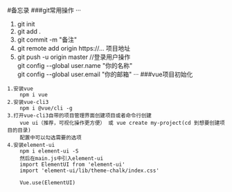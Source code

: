 #备忘录
###git常用操作
···
1. git init
2. git add .
3. git commit -m "备注"
4. git remote add origin https://... 项目地址
5. git push -u origin master
//登录用户操作<br>
git config --global user.name "你的名称"<br>
git config --global user.email "你的邮箱"
···
###vue项目初始化
```
1.安装vue
	npm i vue
2.安装vue-cli3
 	npm i @vue/cli -g
3.打开vue-cli3自带的项目管理界面创建项目或者命令行创建
	vue ui（推荐，可视化操作更方便） 或 vue create my-project(cd 到想要创建项目的目录)
	配置中可以勾选需要的选项
4.安装element-ui
	npm i element-ui -S
	然后在main.js中引入element-ui
	import ElementUI from 'element-ui'
	import 'element-ui/lib/theme-chalk/index.css'

	Vue.use(ElementUI)
 ```
